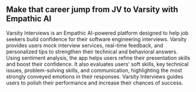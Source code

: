 ## Make that career jump from JV to Varsity with Empathic AI

Varsity Interviews is an Empathic AI-powered platform designed to help job seekers build confidence for their software engineering interviews. Varsity provides users mock interview services, real-time feedback, and personalized tips to strengthen their technical and behavioral answers. Using sentiment analysis, the app helps users refine their presentation skills and boost their confidence. It also evaluates users’ soft skills, key technical issues, problem-solving skills, and communication, highlighting the most strongly conveyed emotions in their responses. Varsity Interviews guides users to polish their performance and increase their chances of success.


